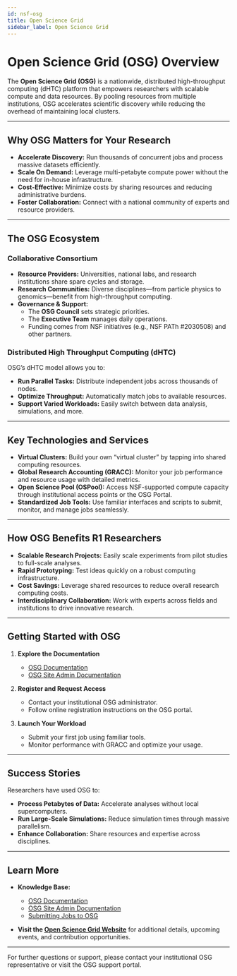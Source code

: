 ```yaml
---
id: nsf-osg
title: Open Science Grid
sidebar_label: Open Science Grid
---
```


# Open Science Grid (OSG) Overview

The **Open Science Grid (OSG)** is a nationwide, distributed high-throughput computing (dHTC) platform that empowers researchers with scalable compute and data resources. By pooling resources from multiple institutions, OSG accelerates scientific discovery while reducing the overhead of maintaining local clusters.

---

## Why OSG Matters for Your Research

- **Accelerate Discovery:** Run thousands of concurrent jobs and process massive datasets efficiently.
- **Scale On Demand:** Leverage multi-petabyte compute power without the need for in-house infrastructure.
- **Cost-Effective:** Minimize costs by sharing resources and reducing administrative burdens.
- **Foster Collaboration:** Connect with a national community of experts and resource providers.

---

## The OSG Ecosystem

### Collaborative Consortium

- **Resource Providers:** Universities, national labs, and research institutions share spare cycles and storage.
- **Research Communities:** Diverse disciplines—from particle physics to genomics—benefit from high-throughput computing.
- **Governance & Support:** 
  - The **OSG Council** sets strategic priorities.
  - The **Executive Team** manages daily operations.
  - Funding comes from NSF initiatives (e.g., NSF PATh #2030508) and other partners.

### Distributed High Throughput Computing (dHTC)

OSG’s dHTC model allows you to:
- **Run Parallel Tasks:** Distribute independent jobs across thousands of nodes.
- **Optimize Throughput:** Automatically match jobs to available resources.
- **Support Varied Workloads:** Easily switch between data analysis, simulations, and more.

---

## Key Technologies and Services

- **Virtual Clusters:** Build your own “virtual cluster” by tapping into shared computing resources.
- **Global Research Accounting (GRACC):** Monitor your job performance and resource usage with detailed metrics.
- **Open Science Pool (OSPool):** Access NSF-supported compute capacity through institutional access points or the OSG Portal.
- **Standardized Job Tools:** Use familiar interfaces and scripts to submit, monitor, and manage jobs seamlessly.

---

## How OSG Benefits R1 Researchers

- **Scalable Research Projects:** Easily scale experiments from pilot studies to full-scale analyses.
- **Rapid Prototyping:** Test ideas quickly on a robust computing infrastructure.
- **Cost Savings:** Leverage shared resources to reduce overall research computing costs.
- **Interdisciplinary Collaboration:** Work with experts across fields and institutions to drive innovative research.

---

## Getting Started with OSG

1. **Explore the Documentation**
   - [OSG Documentation](https://opensciencegrid.org/docs/)
   - [OSG Site Admin Documentation](https://opensciencegrid.org/docs/site/)

2. **Register and Request Access**
   - Contact your institutional OSG administrator.
   - Follow online registration instructions on the OSG portal.

3. **Launch Your Workload**
   - Submit your first job using familiar tools.
   - Monitor performance with GRACC and optimize your usage.

---

## Success Stories

Researchers have used OSG to:
- **Process Petabytes of Data:** Accelerate analyses without local supercomputers.
- **Run Large-Scale Simulations:** Reduce simulation times through massive parallelism.
- **Enhance Collaboration:** Share resources and expertise across disciplines.

---

## Learn More

- **Knowledge Base:**  
  * [OSG Documentation](https://opensciencegrid.org/docs/)  
  * [OSG Site Admin Documentation](https://opensciencegrid.org/docs/site/)  
  * [Submitting Jobs to OSG](../Knowledge_Base/submit-job-to-osg.md)

- **Visit the [Open Science Grid Website](https://opensciencegrid.org/)** for additional details, upcoming events, and contribution opportunities.

---

For further questions or support, please contact your institutional OSG representative or visit the OSG support portal.


